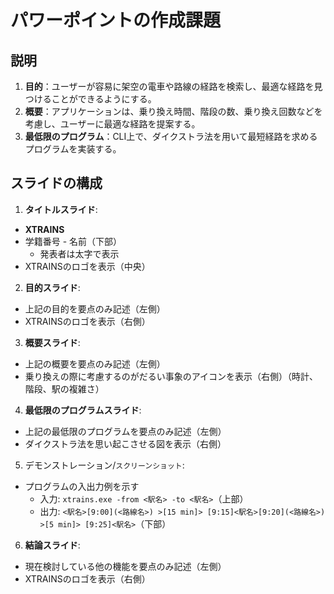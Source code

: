 # パワーポイントの作成課題
## 説明
1. **目的**：ユーザーが容易に架空の電車や路線の経路を検索し、最適な経路を見つけることができるようにする。
2. **概要**：アプリケーションは、乗り換え時間、階段の数、乗り換え回数などを考慮し、ユーザーに最適な経路を提案する。
3. **最低限のプログラム**：CLI上で、ダイクストラ法を用いて最短経路を求めるプログラムを実装する。
## スライドの構成
1. **タイトルスライド**:
  - **XTRAINS**
  - 学籍番号 - 名前（下部）
    - 発表者は太字で表示
  - XTRAINSのロゴを表示（中央）
2. **目的スライド**:
  - 上記の目的を要点のみ記述（左側）
  - XTRAINSのロゴを表示（右側）
3. **概要スライド**:
  - 上記の概要を要点のみ記述（左側）
  - 乗り換えの際に考慮するのがだるい事象のアイコンを表示（右側）（時計、階段、駅の複雑さ）
4. **最低限のプログラムスライド**:
  - 上記の最低限のプログラムを要点のみ記述（左側）
  - ダイクストラ法を思い起こさせる図を表示（右側）
5. デモンストレーション/`スクリーンショット`:
  - プログラムの入出力例を示す
    - 入力: `xtrains.exe -from <駅名> -to <駅名>`（上部）
    - 出力: `<駅名>[9:00](<路線名>) >[15 min]> [9:15]<駅名>[9:20](<路線名>) >[5 min]> [9:25]<駅名>`（下部）
6. **結論スライド**:
  - 現在検討している他の機能を要点のみ記述（左側）
  - XTRAINSのロゴを表示（右側）